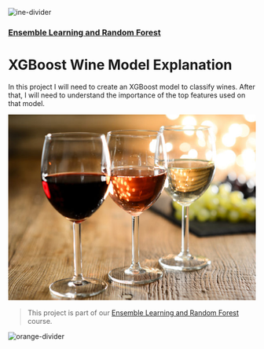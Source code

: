 ![ine-divider](https://user-images.githubusercontent.com/7065401/92672068-398e8080-f2ee-11ea-82d6-ad53f7feb5c0.png)

### [Ensemble Learning and Random Forest](https://my.ine.com/course/ensemble-learning-and-random-forest/2f29600c-05b1-43d4-b2cf-2fa82cf103e5)

# XGBoost Wine Model Explanation

In this project I will need to create an XGBoost model to classify wines. After that, I will need to understand the importance of the top features used on that model.

![wine](img/wine.jpg)

> This project is part of our [Ensemble Learning and Random Forest](https://my.ine.com/course/ensemble-learning-and-random-forest/2f29600c-05b1-43d4-b2cf-2fa82cf103e5) course.

![orange-divider](https://user-images.githubusercontent.com/7065401/92672455-187a5f80-f2ef-11ea-890c-40be9474f7b7.png)